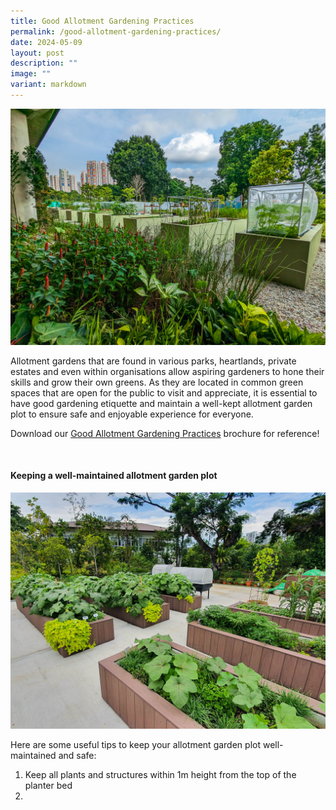```yaml
---
title: Good Allotment Gardening Practices
permalink: /good-allotment-gardening-practices/
date: 2024-05-09
layout: post
description: ""
image: ""
variant: markdown
---
```

<section>
	<img title="An overview of an allotment garden at Villa Verde Park. Photo by Jacqueline Chua." src="/images/Garden%20design/VillaVerdeAllotments__2_JacquelineChua.jpg"> 
	
<p>Allotment gardens that are found in various parks, heartlands, private estates and even within organisations allow aspiring gardeners to hone their skills and grow their own greens. As they are located in common green spaces that are open for the public to visit and appreciate, it is essential to have good gardening etiquette and maintain a well-kept allotment garden plot to ensure safe and enjoyable experience for everyone.</p>
	
<p>Download our <a download="" href="/files/good%20allotment%20gardening%20practices.pdf">Good Allotment Gardening Practices</a> brochure for reference!</p>
</section>

<br>
	
<section>
	<h4>Keeping a well-maintained allotment garden plot</h4>
	<img title="An example of well-maintained allotment garden plots." src="/images/Hardscapes/PlanterBed%20(18).jpg">
	<p>Here are some useful tips to keep your allotment garden plot well-maintained and safe:</p>
	<ol>
		<li>Keep all plants and structures within 1m height from the top of the planter bed</li>
		<li></li></ol></section>